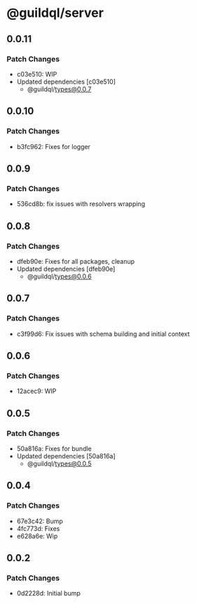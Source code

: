 # @guildql/server

## 0.0.11

### Patch Changes

- c03e510: WIP
- Updated dependencies [c03e510]
  - @guildql/types@0.0.7

## 0.0.10

### Patch Changes

- b3fc962: Fixes for logger

## 0.0.9

### Patch Changes

- 536cd8b: fix issues with resolvers wrapping

## 0.0.8

### Patch Changes

- dfeb90e: Fixes for all packages, cleanup
- Updated dependencies [dfeb90e]
  - @guildql/types@0.0.6

## 0.0.7

### Patch Changes

- c3f99d6: Fix issues with schema building and initial context

## 0.0.6

### Patch Changes

- 12acec9: WIP

## 0.0.5

### Patch Changes

- 50a816a: Fixes for bundle
- Updated dependencies [50a816a]
  - @guildql/types@0.0.5

## 0.0.4

### Patch Changes

- 67e3c42: Bump
- 4fc773d: Fixes
- e628a6e: Wip

## 0.0.2

### Patch Changes

- 0d2228d: Initial bump
